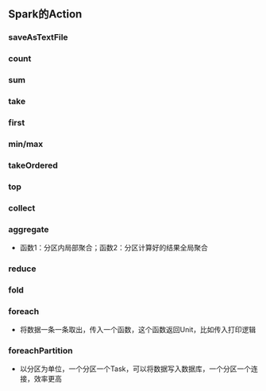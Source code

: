 ## Spark的Action

### saveAsTextFile

### count

### sum

### take

### first

### min/max

### takeOrdered

### top

### collect

### aggregate

- 函数1：分区内局部聚合；函数2：分区计算好的结果全局聚合

### reduce

### fold

### foreach

- 将数据一条一条取出，传入一个函数，这个函数返回Unit，比如传入打印逻辑

### foreachPartition

- 以分区为单位，一个分区一个Task，可以将数据写入数据库，一个分区一个连接，效率更高
